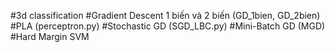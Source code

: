 #3d classification
#Gradient Descent 1 biến và 2 biến (GD_1bien, GD_2bien)
#PLA (perceptron.py)
#Stochastic GD (SGD_LBC.py)
#Mini-Batch GD (MGD)
#Hard Margin SVM
